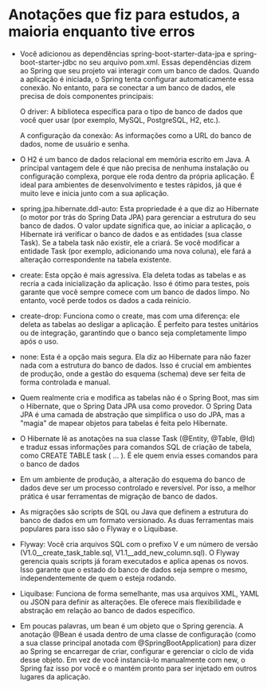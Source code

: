# Anotações que fiz para estudos, a maioria enquanto tive erros

- Você adicionou as dependências spring-boot-starter-data-jpa e spring-boot-starter-jdbc no seu arquivo pom.xml. Essas dependências dizem ao Spring que seu projeto vai interagir com um banco de dados. Quando a aplicação é iniciada, o Spring tenta configurar automaticamente essa conexão. No entanto, para se conectar a um banco de dados, ele precisa de dois componentes principais:

    O driver: A biblioteca específica para o tipo de banco de dados que você quer usar (por exemplo, MySQL, PostgreSQL, H2, etc.).

    A configuração da conexão: As informações como a URL do banco de dados, nome de usuário e senha.

- O H2 é um banco de dados relacional em memória escrito em Java. A principal vantagem dele é que não precisa de nenhuma instalação ou configuração complexa, porque ele roda dentro da própria aplicação. É ideal para ambientes de desenvolvimento e testes rápidos, já que é muito leve e inicia junto com a sua aplicação.

- spring.jpa.hibernate.ddl-auto: Esta propriedade é a que diz ao Hibernate (o motor por trás do Spring Data JPA) para gerenciar a estrutura do seu banco de dados. O valor update significa que, ao iniciar a aplicação, o Hibernate irá verificar o banco de dados e as entidades (sua classe Task). Se a tabela task não existir, ele a criará. Se você modificar a entidade Task (por exemplo, adicionando uma nova coluna), ele fará a alteração correspondente na tabela existente.

- create: Esta opção é mais agressiva. Ela deleta todas as tabelas e as recria a cada inicialização da aplicação. Isso é ótimo para testes, pois garante que você sempre comece com um banco de dados limpo. No entanto, você perde todos os dados a cada reinício.

- create-drop: Funciona como o create, mas com uma diferença: ele deleta as tabelas ao desligar a aplicação. É perfeito para testes unitários ou de integração, garantindo que o banco seja completamente limpo após o uso.

- none: Esta é a opção mais segura. Ela diz ao Hibernate para não fazer nada com a estrutura do banco de dados. Isso é crucial em ambientes de produção, onde a gestão do esquema (schema) deve ser feita de forma controlada e manual.

- Quem realmente cria e modifica as tabelas não é o Spring Boot, mas sim o Hibernate, que o Spring Data JPA usa como provedor. O Spring Data JPA é uma camada de abstração que simplifica o uso do JPA, mas a "magia" de mapear objetos para tabelas é feita pelo Hibernate.

- O Hibernate lê as anotações na sua classe Task (@Entity, @Table, @Id) e traduz essas informações para comandos SQL de criação de tabela, como CREATE TABLE task ( ... ). É ele quem envia esses comandos para o banco de dados

- Em um ambiente de produção, a alteração do esquema do banco de dados deve ser um processo controlado e reversível. Por isso, a melhor prática é usar ferramentas de migração de banco de dados.

- As migrações são scripts de SQL ou Java que definem a estrutura do banco de dados em um formato versionado. As duas ferramentas mais populares para isso são o Flyway e o Liquibase.

- Flyway: Você cria arquivos SQL com o prefixo V e um número de versão (V1.0__create_task_table.sql, V1.1__add_new_column.sql). O Flyway gerencia quais scripts já foram executados e aplica apenas os novos. Isso garante que o estado do banco de dados seja sempre o mesmo, independentemente de quem o esteja rodando.

- Liquibase: Funciona de forma semelhante, mas usa arquivos XML, YAML ou JSON para definir as alterações. Ele oferece mais flexibilidade e abstração em relação ao banco de dados específico.

- Em poucas palavras, um bean é um objeto que o Spring gerencia. A anotação @Bean é usada dentro de uma classe de configuração (como a sua classe principal anotada com @SpringBootApplication) para dizer ao Spring se encarregar de criar, configurar e gerenciar o ciclo de vida desse objeto. Em vez de você instanciá-lo manualmente com new, o Spring faz isso por você e o mantém pronto para ser injetado em outros lugares da aplicação.